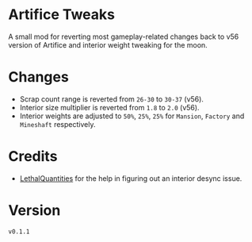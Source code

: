 # Artifice Tweaks

A small mod for reverting most gameplay-related changes back to v56 version of Artifice and interior weight tweaking for the moon.

# Changes

- Scrap count range is reverted from `26-30` to `30-37` (v56).
- Interior size multiplier is reverted from `1.8` to `2.0` (v56).
- Interior weights are adjusted to `50%`, `25%`, `25%` for `Mansion`, `Factory` and `Mineshaft` respectively.

# Credits

- [LethalQuantities](https://github.com/BananaPuncher714/LethalQuantities) for the help in figuring out an interior desync issue.

# Version

`v0.1.1`
